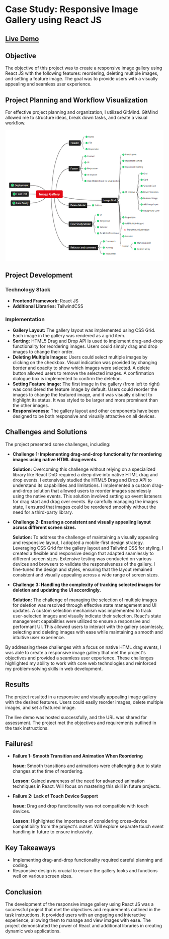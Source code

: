# Case Study: Responsive Image Gallery using React JS

## [Live Demo](https://image-gallery-dnd.netlify.app/)

## Objective

The objective of this project was to create a responsive image gallery using React JS with the following features: reordering, deleting multiple images, and setting a feature image. The goal was to provide users with a visually appealing and seamless user experience.

## Project Planning and Workflow Visualization

For effective project planning and organization, I utilized GitMind. GitMind allowed me to structure ideas, break down tasks, and create a visual workflow.

![Project Planning](/src/assets/images/gitmind.png)

## Project Development

### Technology Stack

- **Frontend Framework:** React JS
- **Additional Libraries:** TailwindCSS

### Implementation

- **Gallery Layout:** The gallery layout was implemented using CSS Grid. Each image in the gallery was rendered as a grid item.
- **Sorting:** HTML5 Drag and Drop API is used to implement drag-and-drop functionality for reordering images. Users could simply drag and drop images to change their order.
- **Deleting Multiple Images:** Users could select multiple images by clicking on the checkbox. Visual indication was provided by changing border and opacity to show which images were selected. A delete button allowed users to remove the selected images. A confirmation dialogue box is implemented to confirm the deletion.
- **Setting Feature Image:** The first image in the gallery (from left to right) was considered the feature image by default. Users could reorder the images to change the featured image, and it was visually distinct to highlight its status. It was styled to be larger and more prominent than the other images.
- **Responsiveness:** The gallery layout and other components have been designed to be both responsive and visually attractive on all devices.

## Challenges and Solutions

The project presented some challenges, including:

- **Challenge 1: Implementing drag-and-drop functionality for reordering images using native HTML drag events.**

  **Solution:** Overcoming this challenge without relying on a specialized library like React DnD required a deep dive into native HTML drag and drop events. I extensively studied the HTML5 Drag and Drop API to understand its capabilities and limitations. I implemented a custom drag-and-drop solution that allowed users to reorder images seamlessly using the native events. This solution involved setting up event listeners for drag start and drag over events. By carefully managing the images state, I ensured that images could be reordered smoothly without the need for a third-party library.

- **Challenge 2: Ensuring a consistent and visually appealing layout across different screen sizes.**

  **Solution:** To address the challenge of maintaining a visually appealing and responsive layout, I adopted a mobile-first design strategy. Leveraging CSS Grid for the gallery layout and Tailwind CSS for styling, I created a flexible and responsive design that adapted seamlessly to different screen sizes. Extensive testing was conducted on various devices and browsers to validate the responsiveness of the gallery. I fine-tuned the design and styles, ensuring that the layout remained consistent and visually appealing across a wide range of screen sizes.

- **Challenge 3: Handling the complexity of tracking selected images for deletion and updating the UI accordingly.**

  **Solution:** The challenge of managing the selection of multiple images for deletion was resolved through effective state management and UI updates. A custom selection mechanism was implemented to track user-selected images and visually indicate their selection. React's state management capabilities were utilized to ensure a responsive and performant UI. This allowed users to interact with the gallery seamlessly, selecting and deleting images with ease while maintaining a smooth and intuitive user experience.

By addressing these challenges with a focus on native HTML drag events, I was able to create a responsive image gallery that met the project's objectives and provided a seamless user experience. These challenges highlighted my ability to work with core web technologies and reinforced my problem-solving skills in web development.

## Results

The project resulted in a responsive and visually appealing image gallery with the desired features. Users could easily reorder images, delete multiple images, and set a featured image.

The live demo was hosted successfully, and the URL was shared for assessment. The project met the objectives and requirements outlined in the task instructions.

## Failures!

- **Failure 1: Smooth Transition and Animation When Reordering**

  **Issue:** Smooth transitions and animations were challenging due to state changes at the time of reordering.

  **Lesson:** Gained awareness of the need for advanced animation techniques in React. Will focus on mastering this skill in future projects.

- **Failure 2: Lack of Touch Device Support**

  **Issue:** Drag and drop functionality was not compatible with touch devices.

  **Lesson:** Highlighted the importance of considering cross-device compatibility from the project's outset. Will explore separate touch event handling in future to ensure inclusivity.

## Key Takeaways

- Implementing drag-and-drop functionality required careful planning and coding.
- Responsive design is crucial to ensure the gallery looks and functions well on various screen sizes.

## Conclusion

The development of the responsive image gallery using React JS was a successful project that met the objectives and requirements outlined in the task instructions. It provided users with an engaging and interactive experience, allowing them to manage and view images with ease. The project demonstrated the power of React and additional libraries in creating dynamic web applications.
